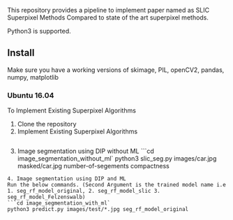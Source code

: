This repository provides a pipeline to implement paper named as SLIC Superpixel Methods Compared to state of the art superpixel methods.

Python3 is supported.

## Install

Make sure you have a working versions of skimage, PIL, openCV2, pandas, numpy, matplotlib

### Ubuntu 16.04

To Implement Existing Superpixel Algorithms

1. Clone the repository
2. Implement Existing Superpixel Algorithms
```python3 slic_imp.py input-images-path number-of-segements compactness
```
3. Image segmentation using DIP without ML
```cd image_segmentation_without_ml`
python3 slic_seg.py images/car.jpg masked/car.jpg number-of-segements compactness
```
4. Image segmentation using DIP and ML
Run the below commands. (Second Argument is the trained model name i.e 1. seg_rf_model_original, 2. seg_rf_model_slic 3. seg_rf_model_Felzenswalb)
```cd image_segmentation_with_ml`
python3 predict.py images/test/*.jpg seg_rf_model_original
```
